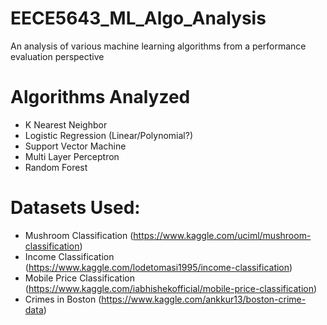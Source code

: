 # EECE5643_ML_Algo_Analysis
An analysis of various machine learning algorithms from a performance evaluation perspective

# Algorithms Analyzed
- K Nearest Neighbor
- Logistic Regression (Linear/Polynomial?)
- Support Vector Machine
- Multi Layer Perceptron
- Random Forest

# Datasets Used:
- Mushroom Classification (https://www.kaggle.com/uciml/mushroom-classification)
- Income Classification (https://www.kaggle.com/lodetomasi1995/income-classification)
- Mobile Price Classification (https://www.kaggle.com/iabhishekofficial/mobile-price-classification)
- Crimes in Boston (https://www.kaggle.com/ankkur13/boston-crime-data)
